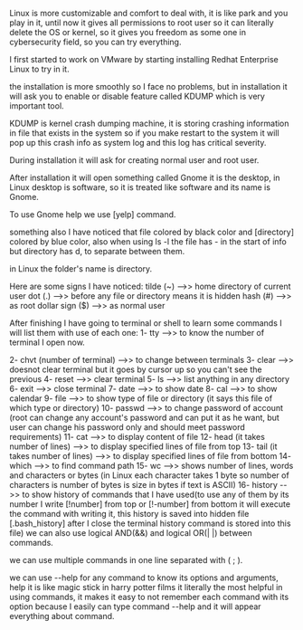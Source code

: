 Linux is more customizable and comfort to deal with, it is like park and you play in it, until now it gives all permissions to root user so it can literally delete the OS or kernel, so it gives you freedom as some one in cybersecurity field, so you can try everything.

I first started to work on VMware by starting installing Redhat Enterprise Linux to try in it.

the installation is more smoothly so I face no problems, but in installation it will ask you to enable or disable feature called KDUMP which is very important tool.

KDUMP is kernel crash dumping machine, it is storing crashing information in file that exists in the system so if you make restart to the system it will pop up this crash info as system log and this log has critical severity.

During installation it will ask for creating normal user and root user.

After installation it will open something called Gnome it is the desktop, in Linux desktop is software, so it is treated like software and its name is Gnome.

To use Gnome help we use [yelp] command.

something also I have noticed that file colored by black color and [directory] colored by blue color, also when using ls -l the file has - in the start of info but directory has d, to separate between them.

in Linux the folder's name is directory.

Here are some signs I have noticed:
	tilde (~)  -->> home directory of current user
	dot  (.) -->> before any file or directory means it is hidden
	hash (#) -->>   as root
	dollar sign ($) -->>  as normal user

After finishing I have going to terminal or shell to learn some commands I will list them with use of each one:
	1- tty  -->> to know the number of terminal I open now.

2- chvt (number of terminal) -->> to change between terminals
	3- clear  -->> doesnot clear terminal but it goes by cursor up so you can't see the previous
	4- reset -->> clear terminal 
	5- ls -->> list anything in any directory 
	6- exit -->> close terminal
	7- date -->> to show date
	8- cal -->> to show calendar
	9- file -->> to show type of file or directory (it says this file of which type or directory)
	10- passwd -->> to change password of account (root can change any account's password  and can put it as he want, but user can change his password only and should meet password requirements)
	11- cat -->> to display content of file
	12- head (it takes number of lines) -->> to display specified lines of file from top
	13- tail (it takes number of lines) -->> to display specified lines of file from bottom
	14- which -->> to find command path
	15- wc -->> shows number of lines, words and characters or bytes (in Linux each character takes 1 byte so number of characters is number of bytes is size in bytes if text is ASCII)
	16- history -->> to show history of commands that I have used(to use any of them by its number I write [!number] from top or [!-number] from bottom it will execute the command with writing it, this history is saved into hidden file [.bash_history] after I close the terminal history command is stored into this file)
we can also use logical AND(&&) and logical OR(| |) between commands.

we can use multiple commands in one line separated with ( ; ).

we can use --help for any command to know its options and arguments, help it is like magic stick in harry potter films it literally the most helpful in using commands, it makes it easy to not remember each command with its option because I easily can type command --help and it will appear everything about command.


